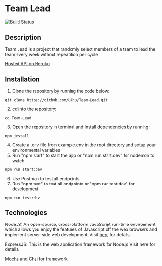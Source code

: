 # Team Lead
[![Build Status](https://travis-ci.com/Ukhu/Team-Lead.svg?branch=develop)](https://travis-ci.com/Ukhu/Team-Lead)
## Description

Team Lead is a project that randomly select members of a team to lead the team every week without repeatition per cycle

[Hosted API on Heroku](https://team-lead-dahlia.herokuapp.com/)<br/>

## Installation

1.  Clone the repository by running the code below:

```shell
git clone https://github.com/Ukhu/Team-Lead.git
```

2.  cd into the repository:

```shell
cd Team-Lead
```

3.  Open the repository in terminal and Install dependencies by running:

```shell
npm install
```

4.  Create a .env file from example.env in the root directory and setup your environmental variables
5.  Run "npm start" to start the app or "npm run start:dev" for nodemon to watch

```shell
npm run start:dev
```

6.  Use Postman to test all endpoints
7.  Run "npm test" to test all endpoints or "npm run test:dev" for development

```shell
npm run test:dev
```

## Technologies

NodeJS: An open-source, cross-platform JavaScript run-time environment which allows you enjoy the features of Javascript off the web browsers and implement server-side web development. Visit [here](https://nodejs.org/en/) for details.

ExpressJS: This is the web application framework for Node.js Visit [here](https://expressjs.com) for details.

[Mocha](https://mochajs.org/) and [Chai](https://www.chaijs.com/) for framework
